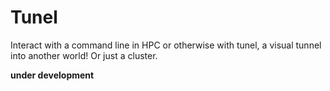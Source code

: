 # Tunel

Interact with a command line in HPC or otherwise with tunel, a visual tunnel into another world! Or just a cluster.

**under development**
